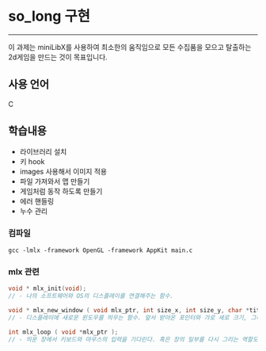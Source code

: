 # so_long 구현
---

이 과제는 miniLibX를 사용하여 최소한의 움직임으로 모든 수집품을 모으고 탈출하는 2d게임을 만드는 것이 목표입니다.

## 사용 언어
C

## 학습내용
- 라이브러리 설치
- 키 hook
- images 사용해서 이미지 적용
- 파일 가져와서 맵 만들기
- 게임처럼 동작 하도록 만들기
- 에러 핸들링
- 누수 관리

### 컴파일

```
gcc -lmlx -framework OpenGL -framework AppKit main.c
```

### mlx 관련
```C
void * mlx_init(void);
// - 나의 소프트웨어와 OS의 디스플레이를 연결해주는 함수.

void * mlx_new_window ( void mlx_ptr, int size_x, int size_y, char *title );
// - 디스플레이에 새로운 윈도우를 띄우는 함수. 앞서 받아온 포인터와 가로 세로 크기, 그리고 창의 제목을 받아서 띄운다.

int mlx_loop ( void *mlx_ptr );
// - 띄운 창에서 키보드와 마우스의 입력을 기다린다. 혹은 창의 일부를 다시 그리는 역할도 함
```